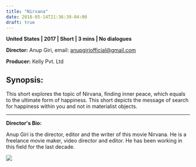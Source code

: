 ```yaml
---
title: "Nirvana"
date: 2018-05-14T21:36:39-04:00
draft: true
---
```


**United States | 2017 | Short | 3 mins | No dialogues**

**Director:** Anup Giri, email: anupgiriofficial@gmail.com

**Producer:** Kelly Pvt. Ltd

## Synopsis:

This short explores the topic of Nirvana, finding inner peace, which  equals to the ultimate form of happiness. This short depicts the message of search for happiness within you and not in materialist objects.

---

**Director's Bio:**

Anup Giri is the director, editor and the writer of this movie Nirvana. He is a freelance movie maker, video director and editor. He has been working in this field for the last decade.

![](/images/nirvana.png)